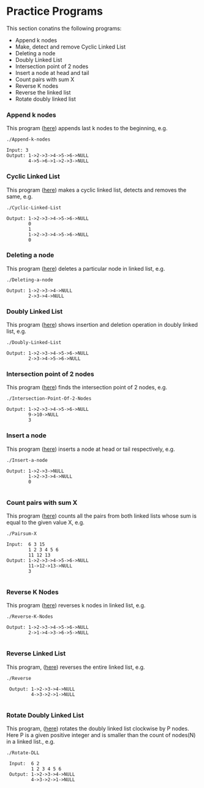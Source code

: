 # Practice Programs

This section conatins the following programs:

- Append k nodes
- Make, detect and remove Cyclic Linked List
- Deleting a node 
- Doubly Linked List
- Intersection point of 2 nodes
- Insert a node at head and tail
- Count pairs with sum X
- Reverse K nodes
- Reverse the linked list
- Rotate doubly linked list 


### Append k nodes
This program ([here](AppendKNodes.cpp)) appends last k nodes to the beginning, e.g.

```
./Append-k-nodes

Input: 3
Output: 1->2->3->4->5->6->NULL
        4->5->6->1->2->3->NULL

```

### Cyclic Linked List

This program ([here](CyclicLinkedList.cpp)) makes a cyclic linked list, detects and removes the same, e.g.

```
./Cyclic-Linked-List

Output: 1->2->3->4->5->6->NULL
        0
        1
        1->2->3->4->5->6->NULL
        0

```

### Deleting a node

This program ([here](Deletion.cpp)) deletes a particular node in linked list, e.g.

```
./Deleting-a-node

Output: 1->2->3->4->NULL
        2->3->4->NULL

```

### Doubly Linked List

This program ([here](DoublyLinkedList.cpp)) shows insertion and deletion operation in doubly linked list, e.g.

```
./Doubly-Linked-List

Output: 1->2->3->4->5->6->NULL
        2->3->4->5->6->NULL

```

### Intersection point of 2 nodes

This program ([here](IntersectionPointOf2Nodes.cpp)) finds the intersection point of 2 nodes, e.g.

```
./Intersection-Point-Of-2-Nodes

Output: 1->2->3->4->5->6->NULL
        9->10->NULL
        3

```

### Insert a node 

This program ([here](LinkedList.cpp)) inserts a node at head or tail respectively, e.g.

```
./Insert-a-node

Output: 1->2->3->NULL
        1->2->3->4->NULL
        0
        
```

### Count pairs with sum X 

This program ([here](PairsumX.cpp)) counts all the pairs from both linked lists whose sum is equal to the given value X, e.g.

```
./Pairsum-X

Input:  6 3 15
        1 2 3 4 5 6
        11 12 13
Output: 1->2->3->4->5->6->NULL
        11->12->13->NULL
        3
        
```
 
 ### Reverse K Nodes
 
 This program ([here](ReverseKNodes.cpp)) reverses k nodes in linked list, e.g.
 
 ```
 ./Reverse-K-Nodes
 
 Output: 1->2->3->4->5->6->NULL
         2->1->4->3->6->5->NULL
        
 ```
 
 ### Reverse Linked List
 
 This program, ([here](Reverse_ll.cpp)) reverses the entire linked list, e.g.
 
 ```
 ./Reverse
 
  Output: 1->2->3->4->NULL
          4->3->2->1->NULL
          
 ```
 
 ### Rotate Doubly Linked List
 
 This program, ([here](RotateDLL.cpp)) rotates the doubly linked list clockwise by P nodes. Here P is a given positive integer and is smaller than the count of nodes(N) in a   linked list., e.g.
 
 ```
 ./Rotate-DLL
 
  Input:  6 2
          1 2 3 4 5 6
  Output: 1->2->3->4->NULL
          4->3->2->1->NULL
          
 ```
